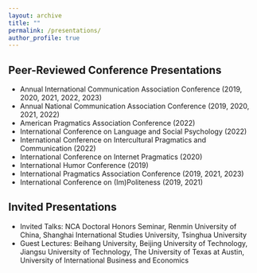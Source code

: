 ```yaml
---
layout: archive
title: ""
permalink: /presentations/
author_profile: true
---
```


Peer-Reviewed Conference Presentations
-----

* Annual International Communication Association Conference (2019, 2020, 2021, 2022, 2023)
* Annual National Communication Association Conference (2019, 2020, 2021, 2022)
* American Pragmatics Association Conference (2022)
* International Conference on Language and Social Psychology (2022)
* International Conference on Intercultural Pragmatics and Communication (2022)
* International Conference on Internet Pragmatics (2020)
* International Humor Conference (2019)
* International Pragmatics Association Conference (2019, 2021, 2023)
* International Conference on (Im)Politeness (2019, 2021)

Invited Presentations
-----

* Invited Talks: NCA Doctoral Honors Seminar, Renmin University of China, Shanghai International Studies University, Tsinghua University
* Guest Lectures: Beihang University, Beijing University of Technology, Jiangsu University of Technology, The University of Texas at Austin, University of International Business and Economics
